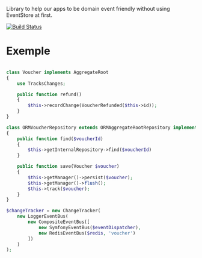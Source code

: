 Library to help our apps to be domain event friendly without using EventStore at first.

[![Build Status](https://travis-ci.com/rezzza/domain-event.svg?token=bs6eRqVZF8vUF7BaW6xL&branch=master)](https://travis-ci.com/rezzza/domain-event)

# Exemple

```php

class Voucher implements AggregateRoot
{
    use TracksChanges;

    public function refund()
    {
        $this->recordChange(VoucherRefunded($this->id));
    }
}

class ORMVoucherRepository extends ORMAggregateRootRepository implements VoucherRepository
{
    public function find($voucherId)
    {
        $this->getInternalRepository->find($voucherId)
    }

    public function save(Voucher $voucher)
    {
        $this->getManager()->persist($voucher);
        $this->getManager()->flush();
        $this->track($voucher);
    }
}

$changeTracker = new ChangeTracker(
    new LoggerEventBus(
        new CompositeEventBus([
            new SymfonyEventBus($eventDispatcher),
            new RedisEventBus($redis, 'voucher')
        ])
    )
);
```
